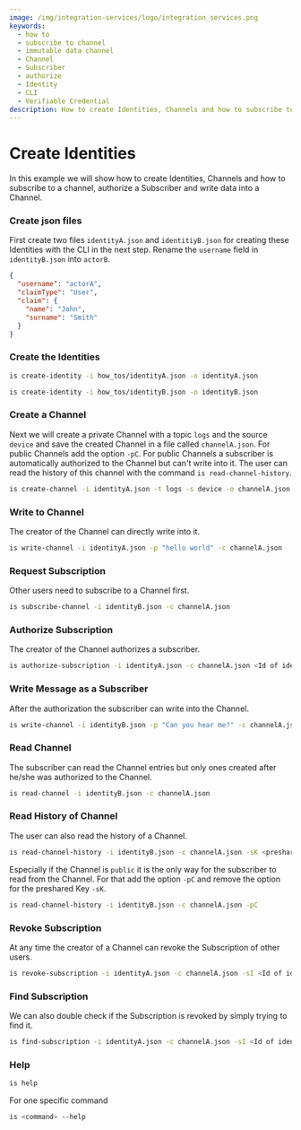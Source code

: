 ```yaml
---
image: /img/integration-services/logo/integration_services.png
keywords:
  - how to
  - subscribe to channel
  - immutable data channel
  - Channel
  - Subscriber
  - authorize
  - Identity
  - CLI
  - Verifiable Credential
description: How to create Identities, Channels and how to subscribe to a channel, authorize a Subscriber and write data into a Channel.
---
```


# Create Identities

In this example we will show how to create Identities, Channels and how to subscribe to a channel, authorize a Subscriber and write data into a Channel.

### Create json files

First create two files `identityA.json` and `identitiyB.json` for creating these Identities with the CLI in the next step. Rename the `username` field in `identityB.json` into `actorB`.

```json
{
  "username": "actorA",
  "claimType": "User",
  "claim": {
    "name": "John",
    "surname": "Smith"
  }
}
```

### Create the Identities

```sh
is create-identity -i how_tos/identityA.json -o identityA.json
```

```sh
is create-identity -i how_tos/identityB.json -o identityB.json
```

### Create a Channel

Next we will create a private Channel with a topic `logs` and the source `device` and save the created Channel in a file called `channelA.json`. For public Channels add the option `-pC`. For public Channels a subscriber is automatically authorized to the Channel but can't write into it. The user can read the history of this channel with the command `is read-channel-history`.

```sh
is create-channel -i identityA.json -t logs -s device -o channelA.json test-channel
```

### Write to Channel

The creator of the Channel can directly write into it.

```sh
is write-channel -i identityA.json -p "hello world" -c channelA.json
```

### Request Subscription

Other users need to subscribe to a Channel first.

```sh
is subscribe-channel -i identityB.json -c channelA.json
```

### Authorize Subscription

The creator of the Channel authorizes a subscriber.

```sh
is authorize-subscription -i identityA.json -c channelA.json <Id of identityB>
```

### Write Message as a Subscriber

After the authorization the subscriber can write into the Channel.

```sh
is write-channel -i identityB.json -p "Can you hear me?" -c channelA.json
```

### Read Channel

The subscriber can read the Channel entries but only ones created after he/she was authorized to the Channel.

```sh
is read-channel -i identityB.json -c channelA.json
```

### Read History of Channel

The user can also read the history of a Channel.

```sh
is read-channel-history -i identityB.json -c channelA.json -sK <preshared key of channelA>
```

Especially if the Channel is `public` it is the only way for the subscriber to read from the Channel. For that add the option `-pC` and remove the option for the preshared Key `-sK`.

```sh
is read-channel-history -i identityB.json -c channelA.json -pC
```

### Revoke Subscription

At any time the creator of a Channel can revoke the Subscription of other users.

```sh
is revoke-subscription -i identityA.json -c channelA.json -sI <Id of identityB>
```

### Find Subscription

We can also double check if the Subscription is revoked by simply trying to find it.

```sh
is find-subscription -i identityA.json -c channelA.json -sI <Id of identityB>
```

### Help

```sh
is help
```

For one specific command

```sh
is <command> --help
```
